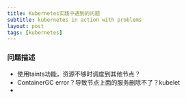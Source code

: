```yaml
---
title: Kubernetes实践中遇到的问题
subtitle: kubernetes in action with problems
layout: post
tags: [kubernetes]
---
```




### 问题描述

- 使用taints功能，资源不够时调度到其他节点？
- ContainerGC error？导致节点上面的服务删除不了？kubelet
- 

